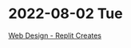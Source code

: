 # 2022-08-02 Tue

[Web Design - Replit Creates](https://creates.replit.com/?utm_source=event&utm_medium=email&utm_campaign=replit_creates_email&utm_term=&utm_content=)